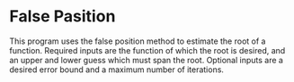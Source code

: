 # False Pasition

This program uses the false position method to estimate the root of a function. Required inputs are the function of 
which the root is desired, and an upper and lower guess which must span the root. Optional inputs are a desired error bound and a maximum number of iterations. 
